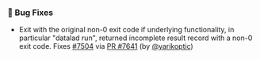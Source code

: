 ### 🐛 Bug Fixes

- Exit with the original non-0 exit code if underlying functionality, in particular "datalad run", returned incomplete result record with a non-0 exit code.  Fixes [#7504](https://github.com/datalad/datalad/issues/7504) via [PR #7641](https://github.com/datalad/datalad/pull/7641) (by [@yarikoptic](https://github.com/yarikoptic))
